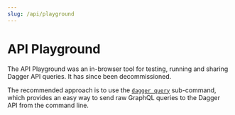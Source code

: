 ```yaml
---
slug: /api/playground
---
```


# API Playground

The API Playground was an in-browser tool for testing, running and sharing Dagger API queries. It has since been decommissioned.

The recommended approach is to use the [`dagger query`](./clients-http.md#dagger-cli) sub-command, which provides an easy way to send raw GraphQL queries to the Dagger API from the command line.
